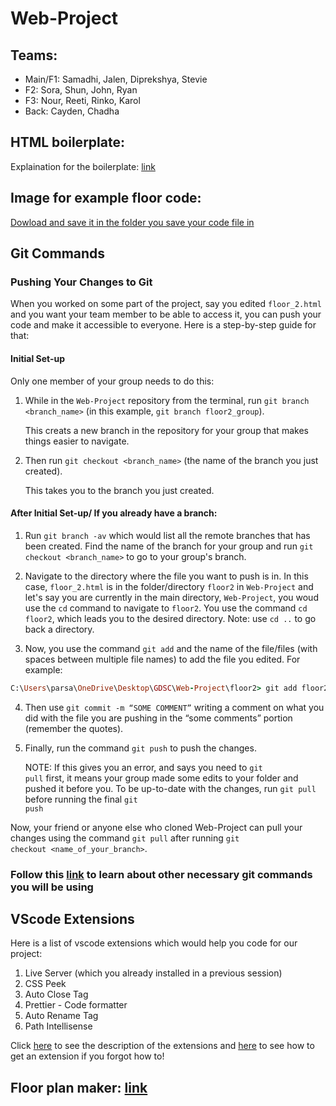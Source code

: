 # Web-Project

## Teams:

* Main/F1: Samadhi, Jalen, Diprekshya, Stevie 
* F2: Sora, Shun, John, Ryan
* F3: Nour, Reeti, Rinko, Karol
* Back: Cayden, Chadha

## HTML boilerplate:
Explaination for the boilerplate: [link](https://www.freecodecamp.org/news/basic-html5-template-boilerplate-code-example/)

## Image for example floor code:
[Dowload and save it in the folder you save your code file in](https://imgur.com/ZYsNEia)

## Git Commands

### Pushing Your Changes to Git

When you worked on some part of the project, say you edited <code>floor_2.html</code> and you want your team member to be able to access it, you can push your code and make it accessible to everyone. Here is a step-by-step guide for that:

#### Initial Set-up

Only one member of your group needs to do this:

1. While in the <code>Web-Project</code> repository from the terminal, run <code>git branch <branch_name></code> (in this example, <code>git branch floor2_group</code>).

   This creats a new branch in the repository for your group that makes things easier to navigate.

2. Then run <code>git checkout <branch_name></code> (the name of the branch you just created).

   This takes you to the branch you just created.

#### After Initial Set-up/ If you already have a branch:

1. Run <code>git branch -av</code> which would list all the remote branches that has been created. Find the name of the branch for your group and run <code>git checkout <branch_name></code> to go to your group's branch.
2. Navigate to the directory where the file you want to push is in. In this case, <code>floor_2.html</code> is in the folder/directory <code>floor2</code> in <code>Web-Project</code> and let's say you are currently in the main directory, <code>Web-Project</code>, you woud use the <code>cd</code> command to navigate to <code>floor2</code>. You use the command <code>cd floor2</code>, which leads you to the desired directory.
Note: use <code>cd ..</code> to go back a directory.

3. Now, you use the command `git add` and the name of the file/files (with spaces between multiple file names) to add the file you edited.  For example:
    
  ```ruby
  C:\Users\parsa\OneDrive\Desktop\GDSC\Web-Project\floor2> git add floor2.html
  ```
    
4. Then use <code>git commit -m “SOME COMMENT”</code> writing a comment on what you did with the file you are pushing in the “some comments” portion (remember the quotes). 
5. Finally, run the command <code>git push</code> to push the changes.

   NOTE: If this gives you an error, and says you need to <code>git pull</code> first, it means your group made some edits to your folder and pushed it before you. To be up-to-date with the changes, run         <code>git pull</code> before running the final <code>git push</code>  

Now, your friend or anyone else who cloned Web-Project can pull your changes using the command <code>git pull</code> after running <code>git checkout <name_of_your_branch></code>.

### Follow this [link](https://www.atlassian.com/git/glossary#commands) to learn about other necessary git commands you will be using

## VScode Extensions 

Here is a list of vscode extensions which would help you code for our project:

1. Live Server (which you already installed in a previous session)
2. CSS Peek
3. Auto Close Tag
4. Prettier - Code formatter
5. Auto Rename Tag
6. Path Intellisense

Click [here](https://blog.bitsrc.io/top-10-visual-studio-code-extensions-for-web-developers-5bd6a76bdf5f) to see the description of the extensions and [here](https://code.visualstudio.com/docs/editor/extension-marketplace#:~:text=Browse%20for%20extensions,-You%20can%20browse&text=Bring%20up%20the%20Extensions%20view,on%20the%20VS%20Code%20Marketplace.) to see how to get an extension if you forgot how to!

## Floor plan maker: [link](https://floorplancreator.net/)
